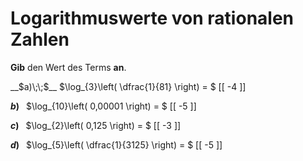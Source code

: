 <!--
version:  0.0.1

language: de

@style
input {
    text-align: center;
}

.flex-container {
    display: flex;
    flex-wrap: wrap;
    align-items: stretch;
    gap: 20px;
}

.flex-child {
    flex: 1;
    min-width: 350px;
    margin-right: 20px;
}

@media (max-width: 400px) {
    .flex-child {
        flex: 100%;
        margin-right: 0;
    }
}
@end

formula: \carry   \textcolor{red}{\scriptsize #1}
formula: \digit   \rlap{\carry{#1}}\phantom{#2}#2
formula: \permil  \text{‰}

import: https://raw.githubusercontent.com/LiaTemplates/Tikz-Jax/main/README.md

script: https://cdn.jsdelivr.net/gh/LiaTemplates/Tikz-Jax@main/dist/index.js


tags: Logarithmen, Bruchrechnung, Negative Zahlen, leicht, niedrig, Angeben

comment: Gib den Wert eines Logarithmus an.

author: Martin Lommatzsch

-->




# Logarithmuswerte von rationalen Zahlen


**Gib** den Wert des Terms **an**.



<section class="flex-container">
<div class="flex-child">
__$a)\;\;$__ $\log_{3}\left( \dfrac{1}{81} \right) = $ [[  -4  ]]

</div>
<div class="flex-child">

__$b)\;\;$__ $\log_{10}\left( 0,00001 \right) = $ [[  -5  ]]

</div>
<div class="flex-child">

__$c)\;\;$__ $\log_{2}\left( 0,125 \right) = $ [[  -3  ]]

</div>
<div class="flex-child">

__$d)\;\;$__ $\log_{5}\left( \dfrac{1}{3125} \right) = $ [[  -5  ]]



</div>
</section>

<br>
<br>
<br>
<br>
<br>
 